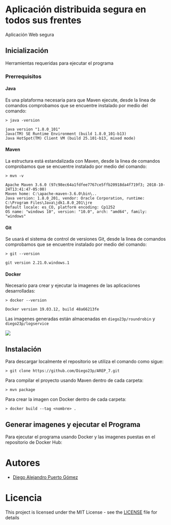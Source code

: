 # Aplicación distribuida segura en todos sus frentes

Aplicación Web segura

## Inicialización

Herramientas requeridas para ejecutar el programa

### Prerrequisitos

#### Java

Es una plataforma necesaria para que Maven ejecute, desde la linea de comandos comprobamos que se encuentre instalado por medio del comando:
```
> java -version

java version "1.8.0_101"
Java(TM) SE Runtime Environment (build 1.8.0_101-b13)
Java HotSpot(TM) Client VM (build 25.101-b13, mixed mode)
```

#### Maven

La estructura está estandalizada con Maven, desde la linea de comandos comprobamos que se encuentre instalado por medio del comando:
```
> mvn -v

Apache Maven 3.6.0 (97c98ec64a1fdfee7767ce5ffb20918da4f719f3; 2018-10-24T13:41:47-05:00)
Maven home: C:\apache-maven-3.6.0\bin\..
Java version: 1.8.0_201, vendor: Oracle Corporation, runtime: C:\Program Files\Java\jdk1.8.0_201\jre
Default locale: es_CO, platform encoding: Cp1252
OS name: "windows 10", version: "10.0", arch: "amd64", family: "windows"
```

#### Git

Se usará el sistema de control de versiones Git, desde la linea de comandos comprobamos que se encuentre instalado por medio del comando:
```
> git --version

git version 2.21.0.windows.1
```

#### Docker

Necesario para crear y ejecutar la imagenes de las aplicaciones desarrolladas:

```
> docker --version

Docker version 19.03.12, build 48a66213fe
```

Las imagenes generadas están almacenadas en ```diego23p/roundrobin``` y ```diego23p/logservice```

![](/img/3.jpg)

## Instalación

Para descargar localmente el repositorio se utiliza el comando como sigue:
```
> git clone https://github.com/Diego23p/AREP_7.git
```

Para compilar el proyecto usando Maven dentro de cada carpeta:
```
> mvn package
```

Para crear la imagen con Docker dentro de cada carpeta:
```
> docker build --tag <nombre> .
```

## Generar imagenes y ejecutar el Programa

Para ejecutar el programa usando Docker y las imagenes puestas en el repositorio de Docker Hub:




# Autores

- [Diego Alejandro Puerto Gómez](https://github.com/Diego23p)

# Licencia

This project is licensed under the MIT License - see the [LICENSE](LICENSE) file for details
